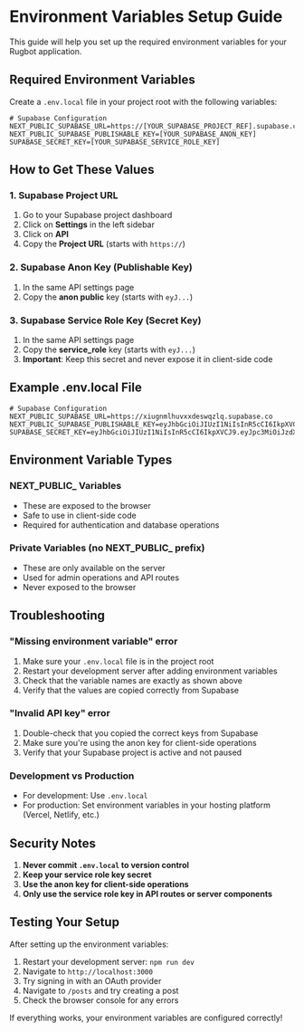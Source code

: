 # Environment Variables Setup Guide

This guide will help you set up the required environment variables for your Rugbot application.

## Required Environment Variables

Create a `.env.local` file in your project root with the following variables:

```env
# Supabase Configuration
NEXT_PUBLIC_SUPABASE_URL=https://[YOUR_SUPABASE_PROJECT_REF].supabase.co
NEXT_PUBLIC_SUPABASE_PUBLISHABLE_KEY=[YOUR_SUPABASE_ANON_KEY]
SUPABASE_SECRET_KEY=[YOUR_SUPABASE_SERVICE_ROLE_KEY]
```

## How to Get These Values

### 1. Supabase Project URL
1. Go to your Supabase project dashboard
2. Click on **Settings** in the left sidebar
3. Click on **API**
4. Copy the **Project URL** (starts with `https://`)

### 2. Supabase Anon Key (Publishable Key)
1. In the same API settings page
2. Copy the **anon public** key (starts with `eyJ...`)

### 3. Supabase Service Role Key (Secret Key)
1. In the same API settings page
2. Copy the **service_role** key (starts with `eyJ...`)
3. **Important**: Keep this secret and never expose it in client-side code

## Example .env.local File

```env
# Supabase Configuration
NEXT_PUBLIC_SUPABASE_URL=https://xiugnmlhuvxxdeswqzlq.supabase.co
NEXT_PUBLIC_SUPABASE_PUBLISHABLE_KEY=eyJhbGciOiJIUzI1NiIsInR5cCI6IkpXVCJ9.eyJpc3MiOiJzdXBhYmFzZSIsInJlZiI6InhpdWdubWxodXZ4eGRlc3dxemxxIiwicm9sZSI6ImFub24iLCJpYXQiOjE3MzQ5NzQ5NzQsImV4cCI6MjA1MDU1MDk3NH0.example
SUPABASE_SECRET_KEY=eyJhbGciOiJIUzI1NiIsInR5cCI6IkpXVCJ9.eyJpc3MiOiJzdXBhYmFzZSIsInJlZiI6InhpdWdubWxodXZ4eGRlc3dxemxxIiwicm9sZSI6InNlcnZpY2Vfcm9sZSIsImlhdCI6MTczNDk3NDk3NCwiZXhwIjoyMDUwNTUwOTc0fQ.example
```

## Environment Variable Types

### NEXT_PUBLIC_ Variables
- These are exposed to the browser
- Safe to use in client-side code
- Required for authentication and database operations

### Private Variables (no NEXT_PUBLIC_ prefix)
- These are only available on the server
- Used for admin operations and API routes
- Never exposed to the browser

## Troubleshooting

### "Missing environment variable" error
1. Make sure your `.env.local` file is in the project root
2. Restart your development server after adding environment variables
3. Check that the variable names are exactly as shown above
4. Verify that the values are copied correctly from Supabase

### "Invalid API key" error
1. Double-check that you copied the correct keys from Supabase
2. Make sure you're using the anon key for client-side operations
3. Verify that your Supabase project is active and not paused

### Development vs Production
- For development: Use `.env.local`
- For production: Set environment variables in your hosting platform (Vercel, Netlify, etc.)

## Security Notes

1. **Never commit `.env.local` to version control**
2. **Keep your service role key secret**
3. **Use the anon key for client-side operations**
4. **Only use the service role key in API routes or server components**

## Testing Your Setup

After setting up the environment variables:

1. Restart your development server: `npm run dev`
2. Navigate to `http://localhost:3000`
3. Try signing in with an OAuth provider
4. Navigate to `/posts` and try creating a post
5. Check the browser console for any errors

If everything works, your environment variables are configured correctly! 